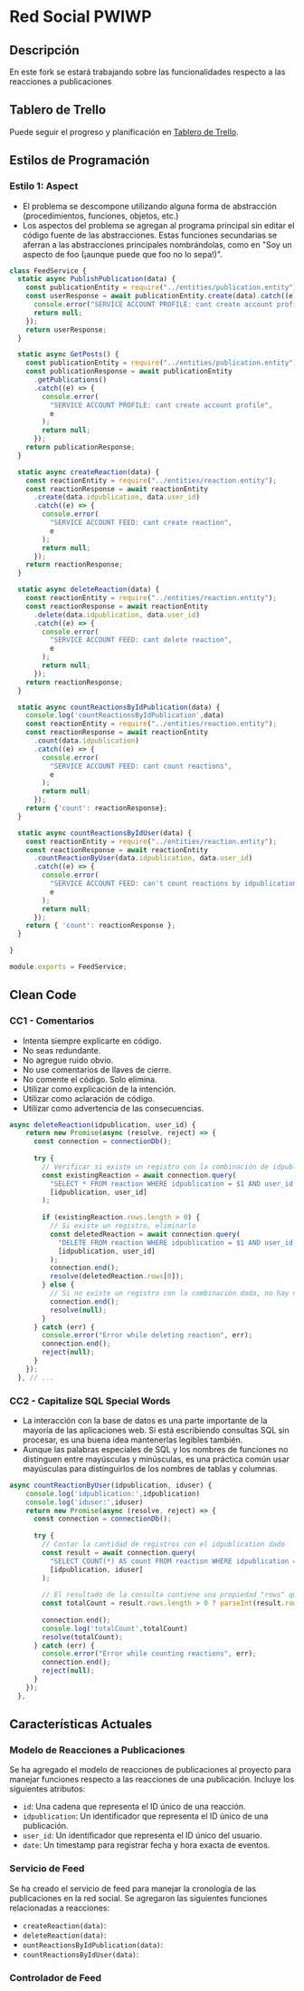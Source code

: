 # Red Social PWIWP

## Descripción
En este fork se estará trabajando sobre las funcionalidades respecto a las reacciones a publicaciones

## Tablero de Trello
Puede seguir el progreso y planificación en [Tablero de Trello](https://trello.com/invite/b/niJLByP0/ATTI9e7870e3d9960cbf216433993eeebb357FFF3A43/pwiwp-tablero).

## Estilos de Programación

### Estilo 1: Aspect
+ El problema se descompone utilizando alguna forma de abstracción (procedimientos, funciones, objetos, etc.)
+ Los aspectos del problema se agregan al programa principal sin editar el código fuente de las abstracciones. Estas funciones secundarias se aferran a las abstracciones principales nombrándolas, como en "Soy un aspecto de foo (¡aunque puede que foo no lo sepa!)".

```javascript
class FeedService {
  static async PublishPublication(data) {
    const publicationEntity = require("../entities/publication.entity");
    const userResponse = await publicationEntity.create(data).catch((e) => {
      console.error("SERVICE ACCOUNT PROFILE: cant create account profile", e);
      return null;
    });
    return userResponse;
  }

  static async GetPosts() {
    const publicationEntity = require("../entities/publication.entity");
    const publicationResponse = await publicationEntity
      .getPublications()
      .catch((e) => {
        console.error(
          "SERVICE ACCOUNT PROFILE: cant create account profile",
          e
        );
        return null;
      });
    return publicationResponse;
  }

  static async createReaction(data) {
    const reactionEntity = require("../entities/reaction.entity");
    const reactionResponse = await reactionEntity
      .create(data.idpublication, data.user_id)
      .catch((e) => {
        console.error(
          "SERVICE ACCOUNT FEED: cant create reaction",
          e
        );
        return null;
      });
    return reactionResponse;
  }

  static async deleteReaction(data) {
    const reactionEntity = require("../entities/reaction.entity");
    const reactionResponse = await reactionEntity
      .delete(data.idpublication, data.user_id)
      .catch((e) => {
        console.error(
          "SERVICE ACCOUNT FEED: cant delete reaction",
          e
        );
        return null;
      });
    return reactionResponse;
  }

  static async countReactionsByIdPublication(data) {
    console.log('countReactionsByIdPublication',data)
    const reactionEntity = require("../entities/reaction.entity");
    const reactionResponse = await reactionEntity
      .count(data.idpublication)
      .catch((e) => {
        console.error(
          "SERVICE ACCOUNT FEED: cant count reactions",
          e
        );
        return null;
      });
    return {'count': reactionResponse};
  }

  static async countReactionsByIdUser(data) {
    const reactionEntity = require("../entities/reaction.entity");
    const reactionResponse = await reactionEntity
      .countReactionByUser(data.idpublication, data.user_id)
      .catch((e) => {
        console.error(
          "SERVICE ACCOUNT FEED: can't count reactions by idpublication and iduser",
          e
        );
        return null;
      });
    return { 'count': reactionResponse };
  }

}

module.exports = FeedService;
```
## Clean Code

### CC1 - Comentarios
+ Intenta siempre explicarte en código.
+ No seas redundante.
+ No agregue ruido obvio.
+ No use comentarios de llaves de cierre.
+ No comente el código. Solo elimina.
+ Utilizar como explicación de la intención.
+ Utilizar como aclaración de código.
+ Utilizar como advertencia de las consecuencias.

```javascript
async deleteReaction(idpublication, user_id) {
    return new Promise(async (resolve, reject) => {
      const connection = connectionDb();
  
      try {
        // Verificar si existe un registro con la combinación de idpublication y user_id
        const existingReaction = await connection.query(
          "SELECT * FROM reaction WHERE idpublication = $1 AND user_id = $2",
          [idpublication, user_id]
        );
  
        if (existingReaction.rows.length > 0) {
          // Si existe un registro, eliminarlo
          const deletedReaction = await connection.query(
            "DELETE FROM reaction WHERE idpublication = $1 AND user_id = $2 RETURNING *",
            [idpublication, user_id]
          );
          connection.end();
          resolve(deletedReaction.rows[0]);
        } else {
          // Si no existe un registro con la combinación dada, no hay nada que eliminar
          connection.end();
          resolve(null);
        }
      } catch (err) {
        console.error("Error while deleting reaction", err);
        connection.end();
        reject(null);
      }
    });
  }, // ...
  ```
### CC2 - Capitalize SQL Special Words
+ La interacción con la base de datos es una parte importante de la mayoría de las aplicaciones web. Si está escribiendo consultas SQL sin procesar, es una buena idea mantenerlas legibles también.
+ Aunque las palabras especiales de SQL y los nombres de funciones no distinguen entre mayúsculas y minúsculas, es una práctica común usar mayúsculas para distinguirlos de los nombres de tablas y columnas.

```javascript
async countReactionByUser(idpublication, iduser) {
    console.log('idpublication:',idpublication)
    console.log('iduser:',iduser)
    return new Promise(async (resolve, reject) => {
      const connection = connectionDb();
  
      try {
        // Contar la cantidad de registros con el idpublication dado
        const result = await connection.query(
          "SELECT COUNT(*) AS count FROM reaction WHERE idpublication = $1 AND user_id = $2",
          [idpublication, iduser]
        );
  
        // El resultado de la consulta contiene una propiedad "rows" que tiene la cantidad total
        const totalCount = result.rows.length > 0 ? parseInt(result.rows[0].count) : 0;
  
        connection.end();
        console.log('totalCount',totalCount)
        resolve(totalCount);
      } catch (err) {
        console.error("Error while counting reactions", err);
        connection.end();
        reject(null);
      }
    });
  },
```
## Características Actuales

### Modelo de Reacciones a Publicaciones
Se ha agregado el modelo de reacciones de publicaciones al proyecto para manejar funciones respecto a las reacciones de una publicación. Incluye los siguientes atributos:
+ `id`: Una cadena que representa el ID único de una reacción.
+ `idpublication`: Un identificador que representa el ID único de una publicación.
+ `user_id`: Un identificador que representa el ID único del usuario.
+ `date`: Un timestamp para registrar fecha y hora exacta de eventos.

### Servicio de Feed
Se ha creado el servicio de feed para manejar la cronología de las publicaciones en la red social. Se agregaron las siguientes funciones relacionadas a reacciones:
- `createReaction(data)`:
- `deleteReaction(data)`:
- `ountReactionsByIdPublication(data)`:
- `countReactionsByIdUser(data)`:

### Controlador de Feed
